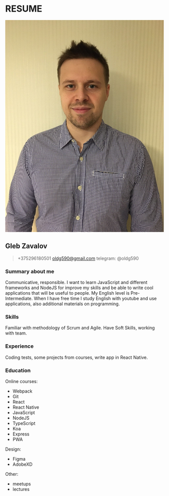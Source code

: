 # RESUME

![My Photo](assets/myphoto.jpeg)

## Gleb Zavalov

> +375296180501
> oldg590@gmail.com
> telegram: @oldg590

### Summary about me

Communicative, responsible. I want to learn JavaScript and different frameworks and NodeJS for improve my skills and be able to write cool applications that will be useful to people. My English level is Pre-Intermediate. When I have free time I study English with youtube and use applications, also additional materials on programming.

### Skills

Familiar with methodology of Scrum and Agile. Have Soft Skills, working with team.

### Experience

Coding tests, some projects from courses, write app in React Native.

### Education

Online courses:

- Webpack
- Git
- React
- React Native
- JavaScript
- NodeJS
- TypeScript
- Koa
- Express
- PWA

Design:

- Figma
- AdobeXD

Other:

- meetups
- lectures
